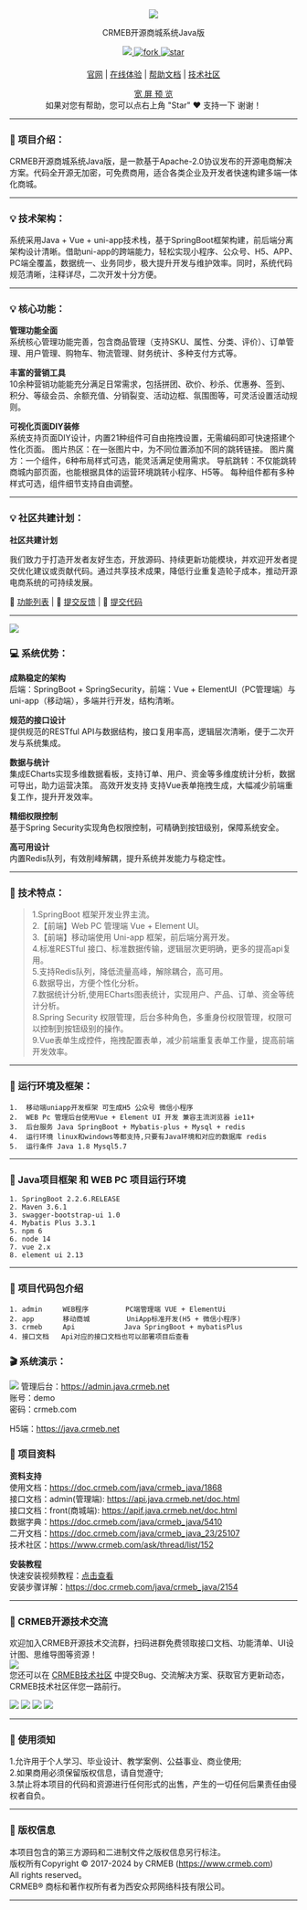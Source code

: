  
<div align="center" >
    <img src="https://images.gitee.com/uploads/images/2021/1109/164354_0aafe3d2_892944.gif" />
</div>
<div align="center">

CRMEB开源商城系统Java版

</div>

<div align="center" >
    <a href="http://www.crmeb.com">
        <img src="https://img.shields.io/badge/License-apache2.0-green.svg?style=flat" />
    </a>
    <a href='https://gitee.com/ZhongBangKeJi/crmeb_java/members'>
        <img src='https://gitee.com/ZhongBangKeJi/crmeb_java/badge/fork.svg?theme=dark' alt='fork'></img>
    </a>
   <a href='https://gitee.com/ZhongBangKeJi/crmeb_java/stargazers'>
        <img src='https://gitee.com/ZhongBangKeJi/crmeb_java/badge/star.svg?theme=dark' alt='star'></img>
    </a>
</div>

####

<div align="center">

[官网](https://www.crmeb.com/) |
[在线体验](https://admin.java.crmeb.net) |
[帮助文档](https://doc.crmeb.com/java/crmeb_java) |
[技术社区](https://www.crmeb.com/ask/)

[comment]: <> ([宽屏预览]&#40;https://gitee.com/ZhongBangKeJi/crmeb_java/blob/master/README.md&#41;)

</div>

<div align="center" >
    <a href="https://gitee.com/ZhongBangKeJi/crmeb_java/blob/master/README.md">宽 屏 预 览</a>
</div>

<div align="center">
    如果对您有帮助，您可以点右上角 "Star" ❤️ 支持一下 谢谢！
</div>


---

### 📖 项目介绍：

CRMEB开源商城系统Java版，是一款基于Apache-2.0协议发布的开源电商解决方案。代码全开源无加密，可免费商用，适合各类企业及开发者快速构建多端一体化商城。

---


### 💡 技术架构：

系统采用Java + Vue + uni-app技术栈，基于SpringBoot框架构建，前后端分离架构设计清晰。借助uni-app的跨端能力，轻松实现小程序、公众号、H5、APP、PC端全覆盖，数据统一、业务同步，极大提升开发与维护效率。同时，系统代码规范清晰，注释详尽，二次开发十分方便。

---

### 💡 核心功能：

**管理功能全面**<br>
系统核心管理功能完善，包含商品管理（支持SKU、属性、分类、评价）、订单管理、用户管理、购物车、物流管理、财务统计、多种支付方式等。

**丰富的营销工具**<br>
10余种营销功能能充分满足日常需求，包括拼团、砍价、秒杀、优惠券、签到、积分、等级会员、余额充值、分销裂变、活动边框、氛围图等，可灵活设置活动规则。

**可视化页面DIY装修**<br>
系统支持页面DIY设计，内置21种组件可自由拖拽设置，无需编码即可快速搭建个性化页面。
图片热区：在一张图片中，为不同位置添加不同的跳转链接。
图片魔方：一个组件，6种布局样式可选，能灵活满足使用需求。
导航跳转：不仅能跳转商城内部页面，也能根据具体的运营环境跳转小程序、H5等。
每种组件都有多种样式可选，组件细节支持自由调整。


---



### 💡 社区共建计划：
**社区共建计划**

我们致力于打造开发者友好生态，开放源码、持续更新功能模块，并欢迎开发者提交优化建议或贡献代码。通过共享技术成果，降低行业重复造轮子成本，推动开源电商系统的可持续发展。


🔗 <a href="https://doc.crmeb.com/single_open/open_v54/19855" target="_blank">功能列表</a> | 📩 <a href="https://gitee.com/ZhongBangKeJi/CRMEB/issues" target="_blank">提交反馈</a> | 📩 <a href="https://gitee.com/ZhongBangKeJi/CRMEB/pulls" target="_blank">提交代码</a>

---

[![](crmeb/crmebimage/demoimage/体验项目.jpg)](https://www.crmeb.com/index/java_merchant)


### 💻 系统优势：
**成熟稳定的架构** <br>
后端：SpringBoot + SpringSecurity，前端：Vue + ElementUI（PC管理端）与uni-app（移动端），多端并行开发，结构清晰。

**规范的接口设计** <br>
提供规范的RESTful API与数据结构，接口复用率高，逻辑层次清晰，便于二次开发与系统集成。

**数据与统计** <br>
集成ECharts实现多维数据看板，支持订单、用户、资金等多维度统计分析，数据可导出，助力运营决策。
高效开发支持
支持Vue表单拖拽生成，大幅减少前端重复工作，提升开发效率。

**精细权限控制** <br>
基于Spring Security实现角色权限控制，可精确到按钮级别，保障系统安全。

**高可用设计** <br>
内置Redis队列，有效削峰解耦，提升系统并发能力与稳定性。

---



### 🔧 技术特点：
>1.SpringBoot 框架开发业界主流。  </br>
>2.【前端】Web PC 管理端 Vue + Element UI。<br>
>3.【前端】移动端使用 Uni-app 框架，前后端分离开发。<br>
>4.标准RESTful 接口、标准数据传输，逻辑层次更明确，更多的提高api复用。<br>
>5.支持Redis队列，降低流量高峰，解除耦合，高可用。<br>
>6.数据导出，方便个性化分析。<br>
>7.数据统计分析,使用ECharts图表统计，实现用户、产品、订单、资金等统计分析。<br>
>8.Spring Security 权限管理，后台多种角色，多重身份权限管理，权限可以控制到按钮级别的操作。<br>
>9.Vue表单生成控件，拖拽配置表单，减少前端重复表单工作量，提高前端开发效率。<br>

---

### 🔧 运行环境及框架：
~~~
1.	移动端uniapp开发框架 可生成H5 公众号 微信小程序
2.	WEB Pc 管理后台使用Vue + Element UI 开发 兼容主流浏览器 ie11+
3.	后台服务 Java SpringBoot + Mybatis-plus + Mysql + redis
4.	运行环境 linux和windows等都支持,只要有Java环境和对应的数据库 redis
5.	运行条件 Java 1.8 Mysql5.7
~~~
---

### 🔧 Java项目框架 和 WEB PC 项目运行环境
~~~
1. SpringBoot 2.2.6.RELEASE
2. Maven 3.6.1
3. swagger-bootstrap-ui 1.0
4. Mybatis Plus 3.3.1
5. npm 6
6. node 14
7. vue 2.x
8. element ui 2.13
~~~

---

### 🧭 项目代码包介绍
~~~
1. admin     WEB程序         PC端管理端 VUE + ElementUi
2. app       移动商城         UniApp标准开发(H5 + 微信小程序)
3. crmeb     Api            Java SpringBoot + mybatisPlus
4. 接口文档   Api对应的接口文档也可以部署项目后查看
~~~

<!-- 移动端 uniapp 开发 使用 HbuilderX 开发

---

[![](crmeb/crmebimage/demoimage/gitee-广告_java多商户.jpg)](https://www.crmeb.com/index/java_merchant) -->


### 🎬 系统演示：

![](crmeb/crmebimage/demoimage/c1.jpg)
管理后台：https://admin.java.crmeb.net<br>
账号：demo<br>
密码：crmeb.com<br>

H5端：https://java.crmeb.net<br>


<!-- 自己搭建演示账号
移动端 18292417675 / Crmeb_123456
管理端 admin / 123456

[想了解CRMEB开源商城系统Java版整体框架，你可以戳这里快速掌握！](https://doc.crmeb.com/java/crmeb_java/2049)

--- -->

### 📃 项目资料
<!-- 需要系统文档的朋友看过来，安装文档、产品介绍、技术文档...你想要的我都有！
[https://doc.crmeb.com/java/crmeb_java](https://doc.crmeb.com/java/crmeb_java)


要安装系统，跟着视频更顺畅！CRMEB开源商城系统Java版安装视频，给你奉上！
视频教程 B站视频教程 持续更新中 [点击观看 💻🖥️](https://www.bilibili.com/video/BV1bP4y1n76P/?vd_source=40854aeda5bba4b8766afd5a99623b16) -->

**资料支持**<br>
使用文档：https://doc.crmeb.com/java/crmeb_java/1868<br>
接口文档：admin(管理端): https://api.java.crmeb.net/doc.html<br>
接口文档：front(商城端): https://apif.java.crmeb.net/doc.html<br>
数据字典：https://doc.crmeb.com/java/crmeb_java/5410<br>
二开文档：https://doc.crmeb.com/java/crmeb_java_23/25107<br>
技术社区：https://www.crmeb.com/ask/thread/list/152<br>

**安装教程**<br>
快速安装视频教程：[点击查看](https://www.bilibili.com/video/BV1bP4y1n76P/?vd_source=40854aeda5bba4b8766afd5a99623b16)<br>
安装步骤详解：https://doc.crmeb.com/java/crmeb_java/2154<br>

---


### 📲 CRMEB开源技术交流
欢迎加入CRMEB开源技术交流群，扫码进群免费领取接口文档、功能清单、UI设计图、思维导图等资源！<br>
![](crmeb/crmebimage/demoimage/wellcomJavaGroup.jpg)<br>
您还可以在 [CRMEB技术社区](https://www.crmeb.com/ask/thread/list/152) 中提交Bug、交流解决方案、获取官方更新动态，CRMEB技术社区伴您一路前行。<br>


<!-- ### 💟 UI界面 -->
![](crmeb/crmebimage/demoimage/Java开源站核心功能.jpg)
![](crmeb/crmebimage/demoimage/开源Java移动端UI.jpg)
![](crmeb/crmebimage/demoimage/开源Java后台.jpg)
![](crmeb/crmebimage/demoimage/DIY页面装修功能.gif)



<!-- ### 📱 移动端预览 -->
<!-- ![](crmeb/crmebimage/demoimage/03-mobile-01.png)
![](crmeb/crmebimage/demoimage/04-mobile-02.png)
![](crmeb/crmebimage/demoimage/05-mobile-03.png) -->
<!-- ![](crmeb/crmebimage/demoimage/001front.jpg) -->

<!-- ### WEB PC管理端预览 -->
<!-- ![](crmeb/crmebimage/demoimage/07-pc-01.png)
![](crmeb/crmebimage/demoimage/08-pc-02.png)
![](crmeb/crmebimage/demoimage/09-pc-03.png)
![](crmeb/crmebimage/demoimage/10-pc-04.png)
![](crmeb/crmebimage/demoimage/11-pc-05.png)
![](crmeb/crmebimage/demoimage/12-pc-06.png) -->
<!-- ![](crmeb/crmebimage/demoimage/001admin.jpg)

![](crmeb/crmebimage/demoimage/13yemiandesiner-min.gif)
![](crmeb/crmebimage/demoimage/14yijianhuanse-min.gif)
![](crmeb/crmebimage/demoimage/15webPCadmin-min.gif) -->


---






<!-- #### 📞 技术交流
跟着官方，不迷路！欢迎扫码加入CRMEB 开源项目群，一手消息及资源，尽在掌握！<br>
CRMEB JAVA 技术交流QQ群 1群 🈵️<br>
CRMEB JAVA 技术交流QQ群 2群 🈵️<br>
CRMEB JAVA 技术交流QQ群 3群 640230510 🈵️ 群已满<br> -->
<!-- [CRMEB开源商城系统开发QQ频道已开启，点击加入一起交流学习](https://pd.qq.com/s/1v2yb4e0p)<br>
![](crmeb/crmebimage/crmebimage/demoimage/qqcus.jpg) -->
<!-- 使用中遇到bug 或者问题可以在gitee 上提 Issues -->

<!-- ---

### 💌 特别鸣谢
核心开发团队

产品: 木子刀客

技术: ❄指缝de阳光, 怪兽的猫, 乡关何处

团队打杂: 大粽子

UI: 被子横盖显得高🐰

测试: 请叫我绵绵🐏, 夏天

--- -->

### 🔔 使用须知
1.允许用于个人学习、毕业设计、教学案例、公益事业、商业使用;<br>
2.如果商用必须保留版权信息，请自觉遵守;<br>
3.禁止将本项目的代码和资源进行任何形式的出售，产生的一切任何后果责任由侵权者自负。<br>

---
### 🪪 版权信息
本项目包含的第三方源码和二进制文件之版权信息另行标注。<br>
版权所有Copyright © 2017-2024 by CRMEB (https://www.crmeb.com)<br>
All rights reserved。<br>
CRMEB® 商标和著作权所有者为西安众邦网络科技有限公司。<br>

---